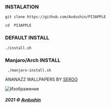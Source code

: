 ### INSTALATION 

` git clone https://github.com/Avdushin/PI3APPLE `
 
` cd  PI3APPLE `
 
### DEFAULT INSTALL 

` ./install.sh `

### Manjaro/Arch INSTALL 

` ./manjaro-install.sh`


ANANAZZ WALLPAPERS BY [SERGO](https://vk.com/s.sm1rn0f)

![Изображение](https://cdn.discordapp.com/attachments/650681889308278785/898966115877810246/unknown.png)


###### **2021 © [Avdushin](https://github.com/Avdushin)**

